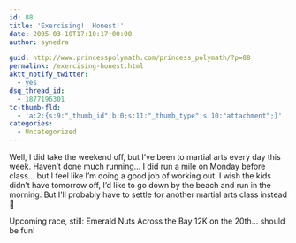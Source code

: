 ```yaml
---
id: 88
title: 'Exercising!  Honest!'
date: 2005-03-10T17:10:17+00:00
author: synedra

guid: http://www.princesspolymath.com/princess_polymath/?p=88
permalink: /exercising-honest.html
aktt_notify_twitter:
  - yes
dsq_thread_id:
  - 1877196301
tc-thumb-fld:
  - 'a:2:{s:9:"_thumb_id";b:0;s:11:"_thumb_type";s:10:"attachment";}'
categories:
  - Uncategorized
---
```

Well, I did take the weekend off, but I&#8217;ve been to martial arts every day this week. Haven&#8217;t done much running&#8230; I did run a mile on Monday before class&#8230; but I feel like I&#8217;m doing a good job of working out. I wish the kids didn&#8217;t have tomorrow off, I&#8217;d like to go down by the beach and run in the morning. But I&#8217;ll probably have to settle for another martial arts class instead 🙂
  
Upcoming race, still: Emerald Nuts Across the Bay 12K on the 20th&#8230; should be fun!